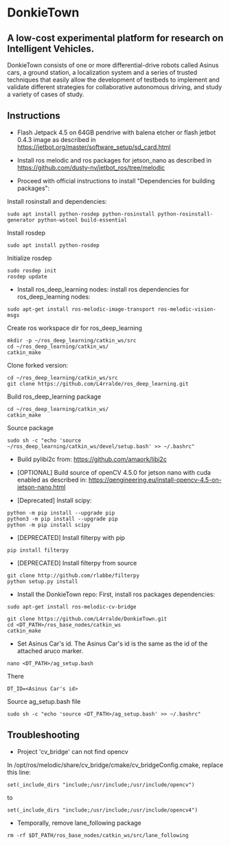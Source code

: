 # DonkieTown
## A low-cost experimental platform for research on Intelligent Vehicles. 

DonkieTown consists of one or more differential-drive robots called Asinus cars, a ground station, a localization system and a series of trusted techniques that easily allow the development of testbeds to implement and validate different strategies for collaborative autonomous driving, and study a variety of cases of study.

## Instructions
- Flash Jetpack 4.5 on 64GB pendrive with balena etcher or flash jetbot 0.4.3 image as described in https://jetbot.org/master/software_setup/sd_card.html

- Install ros melodic and ros packages for jetson_nano as described in https://github.com/dusty-nv/jetbot_ros/tree/melodic 

- Proceed with official instructions to install "Dependencies for building packages":

Install rosinstall and dependencies:
```
sudo apt install python-rosdep python-rosinstall python-rosinstall-generator python-wstool build-essential
```
Install rosdep
```
sudo apt install python-rosdep
```
Initialize rosdep
```
sudo rosdep init
rosdep update
```

- Install ros_deep_learning nodes:
install ros dependencies for ros_deep_learning nodes:
```
sudo apt-get install ros-melodic-image-transport ros-melodic-vision-msgs
```
Create ros workspace dir for ros_deep_learning
```
mkdir -p ~/ros_deep_learning/catkin_ws/src
cd ~/ros_deep_learning/catkin_ws/
catkin_make
```
Clone forked version:
```
cd ~/ros_deep_learning/catkin_ws/src
git clone https://github.com/L4rralde/ros_deep_learning.git
```
Build ros_deep_learning package
```
cd ~/ros_deep_learning/catkin_ws/
catkin_make
```
Source package
```
sudo sh -c "echo 'source ~/ros_deep_learning/catkin_ws/devel/setup.bash' >> ~/.bashrc"
```

- Build pylibi2c from: https://github.com/amaork/libi2c

- [OPTIONAL] Build source of openCV 4.5.0 for jetson nano with cuda enabled as described in: https://qengineering.eu/install-opencv-4.5-on-jetson-nano.html

- [Deprecated] Install scipy:
```
python -m pip install --upgrade pip
python3 -m pip install --upgrade pip
python -m pip install scipy
```
- [DEPRECATED] Install filterpy with pip
```
pip install filterpy
```
- [DEPRECATED] Install filterpy from source
```
git clone http://github.com/rlabbe/filterpy
python setup.py install
```

- Install the DonkieTown repo:
First, install ros packages dependencies:
```
sudo apt-get install ros-melodic-cv-bridge
```

```
git clone https://github.com/L4rralde/DonkieTown.git
cd <DT_PATH>/ros_base_nodes/catkin_ws
catkin_make
```

- Set Asinus Car's id. 
The Asinus Car's id is the same as the id of the attached aruco marker. 
```
nano <DT_PATH>/ag_setup.bash
```
There
```
DT_ID=<Asinus Car's id>
```
Source ag_setup.bash file
```
sudo sh -c "echo 'source <DT_PATH>/ag_setup.bash' >> ~/.bashrc"
```

## Troubleshooting
- Project 'cv_bridge' can not find opencv

In /opt/ros/melodic/share/cv_bridge/cmake/cv_bridgeConfig.cmake, replace this line:
```
set(_include_dirs "include;/usr/include;/usr/include/opencv")
```
to
```
set(_include_dirs "include;/usr/include;/usr/include/opencv4")
```

- Temporally, remove lane_following package
```
rm -rf $DT_PATH/ros_base_nodes/catkin_ws/src/lane_following
```